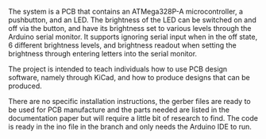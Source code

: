 The system is a PCB that contains an ATMega328P-A microcontroller, a pushbutton, and an LED. The brightness of the LED can be switched on and off via the button, and have its brightness set to various levels through the Arduino serial monitor. It supports ignoring serial input when in the off state, 6 different brightness levels, and brightness readout when setting the brightness through entering letters into the serial monitor.

The project is intended to teach individuals how to use PCB design software, namely through KiCad, and how to produce designs that can be produced.

There are no specific installation instructions, the gerber files are ready to be used for PCB manufacture and the parts needed are listed in the documentation paper but will require a little bit of research to find. The code is ready in the ino file in the branch and only needs the Arduino IDE to run.
